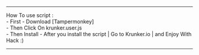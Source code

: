<hr>
How To use script :
<br>
- First - Download [Tampermonkey]<br>
- Then Click On krunker.user.js<br>
- Then Install
- After you install the script | Go to Krunker.io | and Enjoy With Hack :)
<hr>
